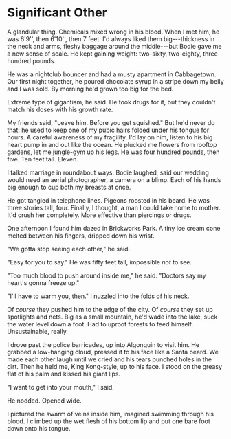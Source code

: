 Significant Other
=================

<!---
% (c) Copyright 2010 Jeff Stautz. All Rights Reserved. 
% First draft 2010-03-22
--->

A glandular thing. Chemicals mixed wrong in his blood. When I met him, he was 6'9'', then 6'10'', then 7 feet. I'd always liked them big---thickness in the neck and arms, fleshy baggage around the middle---but Bodie gave me a new sense of scale. He kept gaining weight: two-sixty, two-eighty, three hundred pounds.

He was a nightclub bouncer and had a musty apartment in Cabbagetown. Our first night together, he poured chocolate syrup in a stripe down my belly and I was sold. By morning he'd grown too big for the bed.

Extreme type of gigantism, he said. He took drugs for it, but they couldn't match his doses with his growth rate.

My friends said, "Leave him. Before you get squished." But he'd never do that: he used to keep one of my pubic hairs folded under his tongue for hours. A careful awareness of my fragility. I'd lay on him, listen to his big heart pump in and out like the ocean. He plucked me flowers from rooftop gardens, let me jungle-gym up his legs. He was four hundred pounds, then five. Ten feet tall. Eleven.

I talked marriage in roundabout ways. Bodie laughed, said our wedding would need an aerial photographer, a camera on a blimp. Each of his hands big enough to cup both my breasts at once.

He got tangled in telephone lines. Pigeons roosted in his beard. He was three stories tall, four. Finally, I thought, a man I could take home to mother. It'd crush her completely. More effective than piercings or drugs.

One afternoon I found him dazed in Brickworks Park. A tiny ice cream cone melted between his fingers, dripped down his wrist.

"We gotta stop seeing each other," he said.

"Easy for you to say." He was fifty feet tall, impossible *not* to see.

"Too much blood to push around inside me," he said. "Doctors say my heart's gonna freeze up."

"I'll have to warm you, then." I nuzzled into the folds of his neck.

Of *course* they pushed him to the edge of the city. Of *course* they set up spotlights and nets. Big as a small mountain, he'd wade into the lake, suck the water level down a foot. Had to uproot forests to feed himself. Unsustainable, really.

I drove past the police barricades, up into Algonquin to visit him. He grabbed a low-hanging cloud, pressed it to his face like a Santa beard. We made each other laugh until we cried and his tears punched holes in the dirt. Then he held me, King Kong-style, up to his face. I stood on the greasy flat of his palm and kissed his giant lips.

"I want to get into your mouth," I said.

He nodded. Opened wide.

I pictured the swarm of veins inside him, imagined swimming through his blood. I climbed up the wet flesh of his bottom lip and put one bare foot down onto his tongue.

